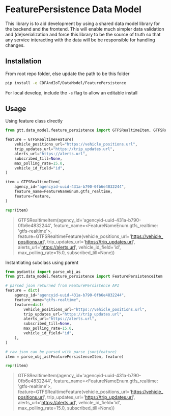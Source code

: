 # FeaturePersistence Data Model
This library is to aid development by using a shared data model library for the backend and the frontend. This will enable much simpler data validation and (de)serialization and force this library to be the source of truth so that any service interacting with the data will be be responsible for handling changes.

## Installation
From root repo folder, else update the path to be this folder

``` bash
pip install -e CDFAndIoT/DataModel/FeaturePersistence
```

For local develop, include the `-e` flag to allow an editable install

## Usage
Using feature class directly

``` python
from gtt.data_model.feature_persistence import GTFSRealtimeItem, GTFSRealtimeFeature, FeatureNameEnum

feature = GTFSRealtimeFeature(
    vehicle_positions_url="https://vehicle_positions.url",
    trip_updates_url="https://trip_updates.url",
    alerts_url="https://alerts.url",
    subscribed_till=None,
    max_polling_rate=15.0,
    vehicle_id_field="id",
)

item = GTFSRealtimeItem(
    agency_id="agencyid-uuid-431a-b790-0fb6e4832244",
    feature_name=FeatureNameEnum.gtfs_realtime,
    feature=feature,
)

repr(item)
```

> GTFSRealtimeItem(agency_id='agencyid-uuid-431a-b790-0fb6e4832244', feature_name=<FeatureNameEnum.gtfs_realtime: 'gtfs-realtime'>, feature=GTFSRealtimeFeature(vehicle_positions_url='https://vehicle_positions.url', trip_updates_url='https://trip_updates.url', alerts_url='https://alerts.url', vehicle_id_field='id', max_polling_rate=15.0, subscribed_till=None))

Instantiating subclass using parent

``` python
from pydantic import parse_obj_as
from gtt.data_model.feature_persistence import FeaturePersistenceItem

# parsed json returned from FeaturePersistence API
feature = dict(
    agency_id="agencyid-uuid-431a-b790-0fb6e4832244",
    feature_name="gtfs-realtime",
    feature=dict(
        vehicle_positions_url="https://vehicle_positions.url",
        trip_updates_url="https://trip_updates.url",
        alerts_url="https://alerts.url",
        subscribed_till=None,
        max_polling_rate=15.0,
        vehicle_id_field="id",
    ),
)

# raw json can be parsed with parse_json(feature)
item = parse_obj_as(FeaturePersistenceItem, feature)

repr(item)
```

> GTFSRealtimeItem(agency_id='agencyid-uuid-431a-b790-0fb6e4832244', feature_name=<FeatureNameEnum.gtfs_realtime: 'gtfs-realtime'>, feature=GTFSRealtimeFeature(vehicle_positions_url='https://vehicle_positions.url', trip_updates_url='https://trip_updates.url', alerts_url='https://alerts.url', vehicle_id_field='id', max_polling_rate=15.0, subscribed_till=None))
